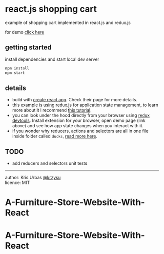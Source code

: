 # react.js shopping cart

example of shopping cart implemented in react.js and redux.js

for demo [click here](http://krzysu.github.io/reactjs-shopping-cart/)

## getting started

install dependencies and start local dev server

```sh
npm install
npm start
```

## details
- build with [create react app](https://github.com/facebookincubator/create-react-app). Check their page for more details.
- this example is using redux.js for application state management, to learn more about it I recommend [this tutorial](https://egghead.io/courses/getting-started-with-redux).
- you can look under the hood directly from your browser using [redux devtools](https://github.com/zalmoxisus/redux-devtools-extension). Install extension for your browser, open demo page (link above) and see how app state changes when you interact with it.
- if you wonder why reducers, actions and selectors are all in one file inside folder called `ducks`, [read more here](https://github.com/erikras/ducks-modular-redux).

## TODO
- add reducers and selectors unit tests

* * *
author: Kris Urbas [@krzysu](https://twitter.com/krzysu)   
licence: MIT
# A-Furniture-Store-Website-With-React
# A-Furniture-Store-Website-With-React
